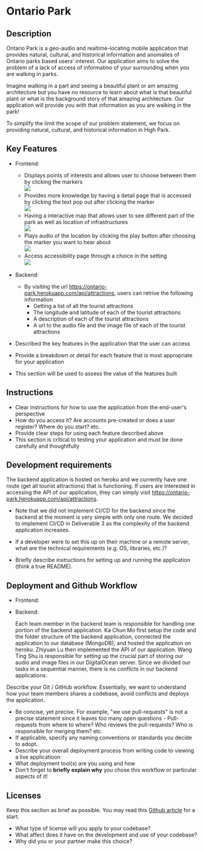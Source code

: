 # Ontario Park

## Description 

Ontario Park is a geo-audio and realtime-locating mobile application that provides natural, cultural, and historical information and anomalies of Ontario parks based users’ interest. Our application aims to solve the problem of a lack of access of informatino of your surrounding when you are walking in parks.

Imagine walking in a part and seeing a beautiful plant or am amazing architecture but you have no resource to learn about what is that beautiful plant or what is the background story of that amazing architecture. Our application will provide you with that information as you are walking in the park!

To simplify the limit the scope of our problem statement, we focus on providing natural, cultural, and historical information in High Park.

 
## Key Features
  * Frontend:
    * Displays points of interests and allows user to choose between them by clicking the markers <br />
    ![](./demo/ChoosePoint.gif)
    * Provides more knowledge by having a detail page that is accessed by clicking the text pop out after clicking the marker <br />
    ![](./demo/DetailPage.gif)
    * Having a interactive map that allows user to see different part of the park as well as location of infrastructures <br />
    ![](./demo/Map.gif)
    * Plays audio of the location by clicking the play button after choosing the marker you want to hear about <br />
    ![](./demo/PlayAudio.gif)
    * Access accessibility page through a choice in the setting <br />
    ![](./demo/Accessibility.gif)

 * Backend:
   * By visiting the url https://ontario-park.herokuapp.com/api/attractions, users can retrive the following information
     * Getting a list of all the tourist attractions
     * The longitude and latitude of each of the tourist attractions
     * A description of each of the tourist attractions
     * A url to the audio file and the image file of each of the tourist attractions

 * Described the key features in the application that the user can access
 * Provide a breakdown or detail for each feature that is most appropriate for your application
 * This section will be used to assess the value of the features built

## Instructions
 * Clear instructions for how to use the application from the end-user's perspective
 * How do you access it? Are accounts pre-created or does a user register? Where do you start? etc. 
 * Provide clear steps for using each feature described above
 * This section is critical to testing your application and must be done carefully and thoughtfully
 
 ## Development requirements
 
 The backend application is hosted on heroku and we currently have one route (get all tourist attractions) that is functioning. If users are interested in accessing the API of our application, they can simply visit https://ontario-park.herokuapp.com/api/attractions. 
 
 * Note that we did not implement CI/CD for the backend since the backend at the moment is very simple with only one route. We decided to implement CI/CD in Deliverable 3 as the complexity of the backend application increases.
 
 * If a developer were to set this up on their machine or a remote server, what are the technical requirements (e.g. OS, libraries, etc.)?
 * Briefly describe instructions for setting up and running the application (think a true README).
 
 ## Deployment and Github Workflow
 
  * Frontend:
 
  * Backend:
  
      Each team member in the backend team is responsible for handling one portion of the backend application. Ka Chun Mo first setup the code and the folder structure of the backend application, connected the application to our database (MongoDB), and hosted the application on heroku. Zhiyuan Lu then implemented the API of our application. Wang Ting Shu is responsible for setting up the crucial part of storing our audio and image files in our DigitalOcean server. Since we divided our tasks in a sequential manner, there is no conflicts in our backend applications.

Describe your Git / GitHub workflow. Essentially, we want to understand how your team members shares a codebase, avoid conflicts and deploys the application.

 * Be concise, yet precise. For example, "we use pull-requests" is not a precise statement since it leaves too many open questions - Pull-requests from where to where? Who reviews the pull-requests? Who is responsible for merging them? etc.
 * If applicable, specify any naming conventions or standards you decide to adopt.
 * Describe your overall deployment process from writing code to viewing a live applicatioon
 * What deployment tool(s) are you using and how
 * Don't forget to **briefly explain why** you chose this workflow or particular aspects of it!

 ## Licenses 

 Keep this section as brief as possible. You may read this [Github article](https://help.github.com/en/github/creating-cloning-and-archiving-repositories/licensing-a-repository) for a start.

 * What type of license will you apply to your codebase?
 * What affect does it have on the development and use of your codebase?
 * Why did you or your partner make this choice?
